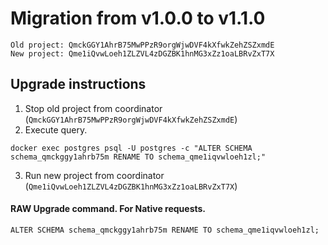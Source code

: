 # Migration from v1.0.0 to v1.1.0
```
Old project: QmckGGY1AhrB75MwPPzR9orgWjwDVF4kXfwkZehZSZxmdE
New project: Qme1iQvwLoeh1ZLZVL4zDGZBK1hnMG3xZz1oaLBRvZxT7X
```


## Upgrade instructions
 1) Stop old project from coordinator (`QmckGGY1AhrB75MwPPzR9orgWjwDVF4kXfwkZehZSZxmdE`)
 2) Execute query.

```
docker exec postgres psql -U postgres -c "ALTER SCHEMA schema_qmckggy1ahrb75m RENAME TO schema_qme1iqvwloeh1zl;"
```
 3) Run new project from coordinator (`Qme1iQvwLoeh1ZLZVL4zDGZBK1hnMG3xZz1oaLBRvZxT7X`)

#### RAW Upgrade command. For Native requests.
`ALTER SCHEMA schema_qmckggy1ahrb75m RENAME TO schema_qme1iqvwloeh1zl;`
